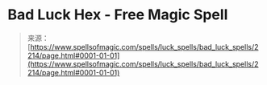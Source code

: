<!--yml

分类：未分类

日期：2024-06-12 18:35:46

-->

# Bad Luck Hex - Free Magic Spell

> 来源：[https://www.spellsofmagic.com/spells/luck_spells/bad_luck_spells/2214/page.html#0001-01-01](https://www.spellsofmagic.com/spells/luck_spells/bad_luck_spells/2214/page.html#0001-01-01)
